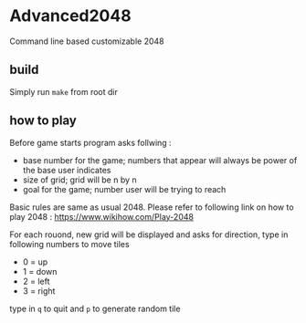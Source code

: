 # Advanced2048
Command line based customizable 2048

## build
Simply run `make` from root dir

## how to play
Before game starts program asks follwing :
- base number for the game; numbers that appear will always be power of the base user indicates
- size of grid; grid will be n by n
- goal for the game; number user will be trying to reach

Basic rules are same as usual 2048. Please refer to following link on how to play 2048 : https://www.wikihow.com/Play-2048

For each rouond, new grid will be displayed and asks for direction, type in following numbers to move tiles
- 0 = up
- 1 = down
- 2 = left
- 3 = right

type in `q` to quit and `p` to generate random tile
